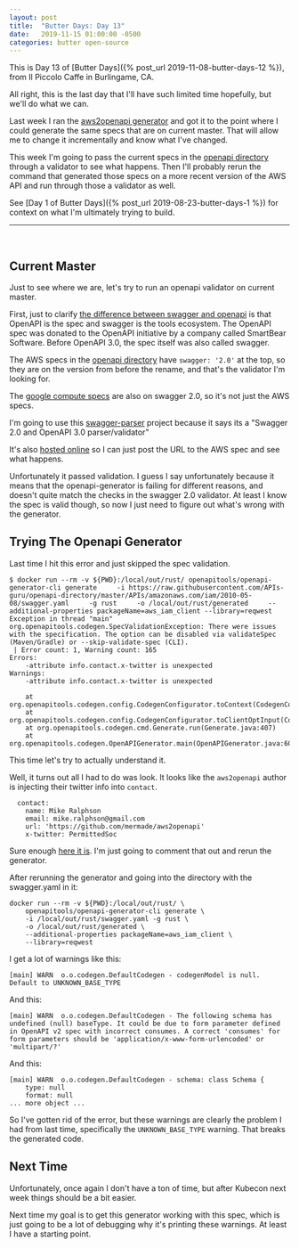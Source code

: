 ```yaml
---
layout: post
title:  "Butter Days: Day 13"
date:   2019-11-15 01:00:00 -0500
categories: butter open-source
---
```

This is Day 13 of [Butter Days]({% post_url 2019-11-08-butter-days-12 %}), from
Il Piccolo Caffe in Burlingame, CA.

All right, this is the last day that I'll have such limited time hopefully, but
we'll do what we can.

Last week I ran the [aws2openapi
generator](https://github.com/APIs-guru/aws2openapi) and got it to the point
where I could generate the same specs that are on current master.  That will
allow me to change it incrementally and know what I've changed.

This week I'm going to pass the current specs in the [openapi
directory](https://github.com/APIs-guru/openapi-directory) through a validator
to see what happens.  Then I'll probably rerun the command that generated those
specs on a more recent version of the AWS API and run through those a validator
as well.

See [Day 1 of Butter Days]({% post_url 2019-08-23-butter-days-1 %}) for context
on what I'm ultimately trying to build.

<hr>
<br>

## Current Master

Just to see where we are, let's try to run an openapi validator on current
master.

First, just to clarify [the difference between swagger and
openapi](https://swagger.io/blog/api-strategy/difference-between-swagger-and-openapi/)
is that OpenAPI is the spec and swagger is the tools ecosystem.  The OpenAPI
spec was donated to the OpenAPI initiative by a company called SmartBear
Software.  Before OpenAPI 3.0, the spec itself was also called swagger.

The AWS specs in the [openapi
directory](https://github.com/APIs-guru/openapi-directory) have `swagger: '2.0'`
at the top, so they are on the version from before the rename, and that's the
validator I'm looking for.

The [google compute
specs](https://raw.githubusercontent.com/APIs-guru/openapi-directory/master/APIs/googleapis.com/compute/v1/swagger.yaml)
are also on swagger 2.0, so it's not just the AWS specs.

I'm going to use this
[swagger-parser](https://github.com/APIDevTools/swagger-parser) project because
it says its a "Swagger 2.0 and OpenAPI 3.0 parser/validator"

It's also [hosted online](https://apitools.dev/swagger-parser/online/) so I can
just post the URL to the AWS spec and see what happens.

Unfortunately it passed validation.  I guess I say unfortunately because it
means that the openapi-generator is failing for different reasons, and doesn't
quite match the checks in the swagger 2.0 validator.  At least I know the spec
is valid though, so now I just need to figure out what's wrong with the
generator.

## Trying The Openapi Generator

Last time I hit this error and just skipped the spec validation.

```
$ docker run --rm -v ${PWD}:/local/out/rust/ openapitools/openapi-generator-cli generate     -i https://raw.githubusercontent.com/APIs-guru/openapi-directory/master/APIs/amazonaws.com/iam/2010-05-08/swagger.yaml     -g rust     -o /local/out/rust/generated     --additional-properties packageName=aws_iam_client --library=reqwest
Exception in thread "main" org.openapitools.codegen.SpecValidationException: There were issues with the specification. The option can be disabled via validateSpec (Maven/Gradle) or --skip-validate-spec (CLI).
 | Error count: 1, Warning count: 165
Errors:
	-attribute info.contact.x-twitter is unexpected
Warnings:
	-attribute info.contact.x-twitter is unexpected

	at org.openapitools.codegen.config.CodegenConfigurator.toContext(CodegenConfigurator.java:424)
	at org.openapitools.codegen.config.CodegenConfigurator.toClientOptInput(CodegenConfigurator.java:453)
	at org.openapitools.codegen.cmd.Generate.run(Generate.java:407)
	at org.openapitools.codegen.OpenAPIGenerator.main(OpenAPIGenerator.java:60)
```

This time let's try to actually understand it.

Well, it turns out all I had to do was look.  It looks like the `aws2openapi`
author is injecting their twitter info into `contact`.

```
  contact:
    name: Mike Ralphson
    email: mike.ralphson@gmail.com
    url: 'https://github.com/mermade/aws2openapi'
    x-twitter: PermittedSoc
```

Sure enough [here it
is](https://github.com/APIs-guru/aws2openapi/blob/master/index.js#L779).  I'm
just going to comment that out and rerun the generator.

After rerunning the generator and going into the directory with the swagger.yaml
in it:

```
docker run --rm -v ${PWD}:/local/out/rust/ \
    openapitools/openapi-generator-cli generate \
    -i /local/out/rust/swagger.yaml -g rust \
    -o /local/out/rust/generated \
    --additional-properties packageName=aws_iam_client \
    --library=reqwest
```

I get a lot of warnings like this:

```
[main] WARN  o.o.codegen.DefaultCodegen - codegenModel is null. Default to UNKNOWN_BASE_TYPE
```

And this:

```
[main] WARN  o.o.codegen.DefaultCodegen - The following schema has undefined (null) baseType. It could be due to form parameter defined in OpenAPI v2 spec with incorrect consumes. A correct 'consumes' for form parameters should be 'application/x-www-form-urlencoded' or 'multipart/?'
```

And this:

```
[main] WARN  o.o.codegen.DefaultCodegen - schema: class Schema {
    type: null
    format: null
... more object ...
```

So I've gotten rid of the error, but these warnings are clearly the problem I
had from last time, specifically the `UNKNOWN_BASE_TYPE` warning.  That breaks
the generated code.

## Next Time

Unfortunately, once again I don't have a ton of time, but after Kubecon next
week things should be a bit easier.

Next time my goal is to get this generator working with this spec, which is just
going to be a lot of debugging why it's printing these warnings.  At least I
have a starting point.
